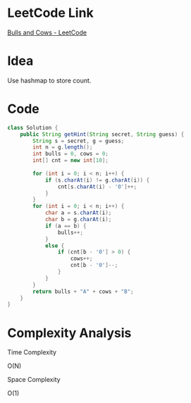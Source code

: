 # LeetCode Link

[Bulls and Cows - LeetCode](https://leetcode.com/problems/bulls-and-cows/)

# Idea

Use hashmap to store count.

# Code

```java
class Solution {
    public String getHint(String secret, String guess) {
        String s = secret, g = guess;
        int n = g.length();
        int bulls = 0, cows = 0;
        int[] cnt = new int[10];
        
        for (int i = 0; i < n; i++) {
            if (s.charAt(i) != g.charAt(i)) {
                cnt[s.charAt(i) - '0']++;
            }
        }
        for (int i = 0; i < n; i++) {
            char a = s.charAt(i);
            char b = g.charAt(i);
            if (a == b) {
                bulls++;
            }
            else {
                if (cnt[b - '0'] > 0) {
                    cows++;
                    cnt[b - '0']--;
                }
            }
        }
        return bulls + "A" + cows + "B";
    }
}
```

# Complexity Analysis

Time Complexity

O(N)

Space Complexity

O(1)
